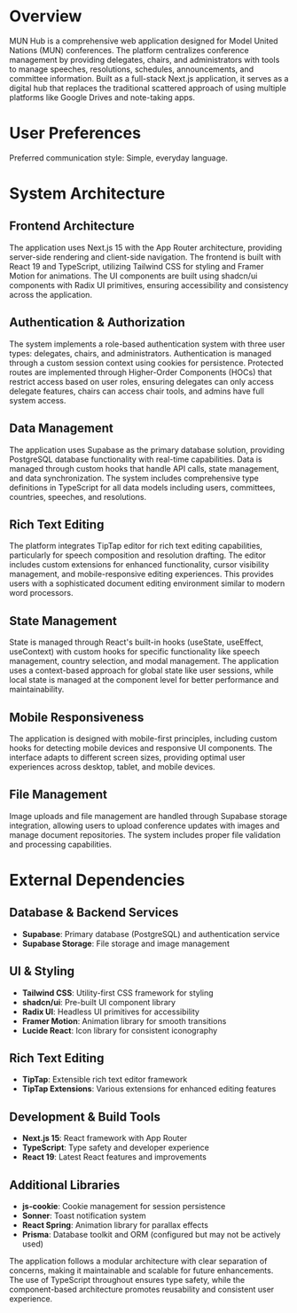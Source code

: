 # Overview

MUN Hub is a comprehensive web application designed for Model United Nations (MUN) conferences. The platform centralizes conference management by providing delegates, chairs, and administrators with tools to manage speeches, resolutions, schedules, announcements, and committee information. Built as a full-stack Next.js application, it serves as a digital hub that replaces the traditional scattered approach of using multiple platforms like Google Drives and note-taking apps.

# User Preferences

Preferred communication style: Simple, everyday language.

# System Architecture

## Frontend Architecture
The application uses Next.js 15 with the App Router architecture, providing server-side rendering and client-side navigation. The frontend is built with React 19 and TypeScript, utilizing Tailwind CSS for styling and Framer Motion for animations. The UI components are built using shadcn/ui components with Radix UI primitives, ensuring accessibility and consistency across the application.

## Authentication & Authorization
The system implements a role-based authentication system with three user types: delegates, chairs, and administrators. Authentication is managed through a custom session context using cookies for persistence. Protected routes are implemented through Higher-Order Components (HOCs) that restrict access based on user roles, ensuring delegates can only access delegate features, chairs can access chair tools, and admins have full system access.

## Data Management
The application uses Supabase as the primary database solution, providing PostgreSQL database functionality with real-time capabilities. Data is managed through custom hooks that handle API calls, state management, and data synchronization. The system includes comprehensive type definitions in TypeScript for all data models including users, committees, countries, speeches, and resolutions.

## Rich Text Editing
The platform integrates TipTap editor for rich text editing capabilities, particularly for speech composition and resolution drafting. The editor includes custom extensions for enhanced functionality, cursor visibility management, and mobile-responsive editing experiences. This provides users with a sophisticated document editing environment similar to modern word processors.

## State Management
State is managed through React's built-in hooks (useState, useEffect, useContext) with custom hooks for specific functionality like speech management, country selection, and modal management. The application uses a context-based approach for global state like user sessions, while local state is managed at the component level for better performance and maintainability.

## Mobile Responsiveness
The application is designed with mobile-first principles, including custom hooks for detecting mobile devices and responsive UI components. The interface adapts to different screen sizes, providing optimal user experiences across desktop, tablet, and mobile devices.

## File Management
Image uploads and file management are handled through Supabase storage integration, allowing users to upload conference updates with images and manage document repositories. The system includes proper file validation and processing capabilities.

# External Dependencies

## Database & Backend Services
- **Supabase**: Primary database (PostgreSQL) and authentication service
- **Supabase Storage**: File storage and image management

## UI & Styling
- **Tailwind CSS**: Utility-first CSS framework for styling
- **shadcn/ui**: Pre-built UI component library
- **Radix UI**: Headless UI primitives for accessibility
- **Framer Motion**: Animation library for smooth transitions
- **Lucide React**: Icon library for consistent iconography

## Rich Text Editing
- **TipTap**: Extensible rich text editor framework
- **TipTap Extensions**: Various extensions for enhanced editing features

## Development & Build Tools
- **Next.js 15**: React framework with App Router
- **TypeScript**: Type safety and developer experience
- **React 19**: Latest React features and improvements

## Additional Libraries
- **js-cookie**: Cookie management for session persistence
- **Sonner**: Toast notification system
- **React Spring**: Animation library for parallax effects
- **Prisma**: Database toolkit and ORM (configured but may not be actively used)

The application follows a modular architecture with clear separation of concerns, making it maintainable and scalable for future enhancements. The use of TypeScript throughout ensures type safety, while the component-based architecture promotes reusability and consistent user experience.